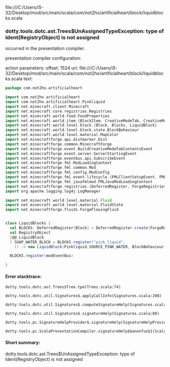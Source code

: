 file:///C:/Users/i5-32/Desktop/mod/src/main/scala/com/not2ho/artificialheart/block/liquidblocks.scala
### dotty.tools.dotc.ast.Trees$UnAssignedTypeException: type of Ident(RegistryObject) is not assigned

occurred in the presentation compiler.

presentation compiler configuration:


action parameters:
offset: 1524
uri: file:///C:/Users/i5-32/Desktop/mod/src/main/scala/com/not2ho/artificialheart/block/liquidblocks.scala
text:

```scala
package com.not2ho.artificialheart

import com.not2ho.artificialheart
import com.not2ho.artificialheart.Pinkliquid
import net.minecraft.client.Minecraft
import net.minecraft.core.registries.Registries
import net.minecraft.world.food.FoodProperties
import net.minecraft.world.item.{BlockItem, CreativeModeTab, CreativeModeTabs, Item}
import net.minecraft.world.level.block.{Block, Blocks, LiquidBlock}
import net.minecraft.world.level.block.state.BlockBehaviour
import net.minecraft.world.level.material.MapColor
import net.minecraftforge.api.distmarker.Dist
import net.minecraftforge.common.MinecraftForge
import net.minecraftforge.event.BuildCreativeModeTabContentsEvent
import net.minecraftforge.event.server.ServerStartingEvent
import net.minecraftforge.eventbus.api.SubscribeEvent
import net.minecraftforge.fml.ModLoadingContext
import net.minecraftforge.fml.common.Mod
import net.minecraftforge.fml.config.ModConfig
import net.minecraftforge.fml.event.lifecycle.{FMLClientSetupEvent, FMLCommonSetupEvent}
import net.minecraftforge.fml.javafmlmod.FMLJavaModLoadingContext
import net.minecraftforge.registries.{DeferredRegister, ForgeRegistries, RegistryObject}
import org.apache.logging.log4j.LogManager

import net.minecraft.world.level.material.Fluid
import net.minecraft.world.level.material.FluidState
import net.minecraftforge.fluids.ForgeFlowingFluid


class LiquidBlocks {
  val BLOCKS: DeferredRegister[Block] = DeferredRegister.create(ForgeRegistries.BLOCKS, ArtificialHeart.MOD_ID)
  val RegistryObject
  [@@ LiquidBlock
  ] SOAP_WATER_BLOCK = BLOCKS.register("pink_liquid",
    () -> new LiquidBlock(Pinkliquid.SOURCE_PINK_WATER, BlockBehaviour.Properties.copy(Blocks.WATER)))

  BLOCKS.register(modEventBus)

}
```



#### Error stacktrace:

```
dotty.tools.dotc.ast.Trees$Tree.tpe(Trees.scala:74)
	dotty.tools.dotc.util.Signatures$.applyCallInfo(Signatures.scala:208)
	dotty.tools.dotc.util.Signatures$.computeSignatureHelp(Signatures.scala:104)
	dotty.tools.dotc.util.Signatures$.signatureHelp(Signatures.scala:88)
	dotty.tools.pc.SignatureHelpProvider$.signatureHelp(SignatureHelpProvider.scala:47)
	dotty.tools.pc.ScalaPresentationCompiler.signatureHelp$$anonfun$1(ScalaPresentationCompiler.scala:422)
```
#### Short summary: 

dotty.tools.dotc.ast.Trees$UnAssignedTypeException: type of Ident(RegistryObject) is not assigned